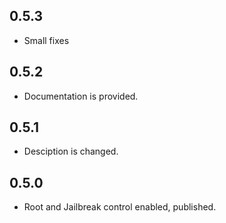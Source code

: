 ## 0.5.3

* Small fixes

## 0.5.2

* Documentation is provided.

## 0.5.1

* Desciption is changed.

## 0.5.0

* Root and Jailbreak control enabled, published.

